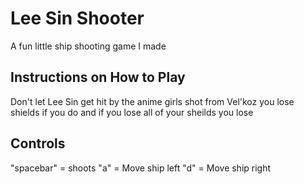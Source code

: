# Lee Sin Shooter
A fun little ship shooting game I made

## Instructions on How to Play

Don't let Lee Sin get hit by the anime girls shot from Vel'koz
you lose shields if you do and if you lose all of your sheilds you lose

## Controls

"spacebar" = shoots
"a" = Move ship left
"d" = Move ship right
